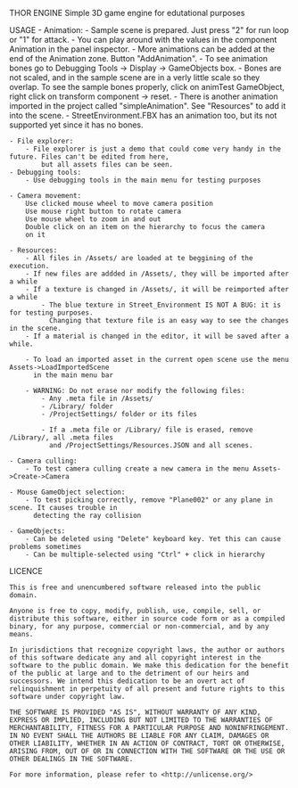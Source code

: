 THOR ENGINE
	Simple 3D game engine for edutational purposes

USAGE
	- Animation:
		- Sample scene is prepared. Just press "2" for run loop or "1" for attack.
		- You can play around with the values in the component Animation in the panel inspector.
		- More animations can be added at the end of the Animation zone. Button "AddAnimation".
		- To see animation bones go to Debugging Tools -> Display -> GameObjects box.
		- Bones are not scaled, and in the sample scene are in a verly little scale so they overlap.
			To see the sample bones properly, click on animTest GameObject, right click on transform component -> reset.
		- There is another animation imported in the project called "simpleAnimation". See "Resources" to add it into the scene.
		- StreetEnvironment.FBX has an animation too, but its not supported yet since it has no bones.

	- File explorer:
		- File explorer is just a demo that could come very handy in the future. Files can't be edited from here,
			but all assets files can be seen.
	- Debugging tools:
		- Use debugging tools in the main menu for testing purposes

	- Camera movement:
		Use clicked mouse wheel to move camera position
		Use mouse right button to rotate camera
		Use mouse wheel to zoom in and out
		Double click on an item on the hierarchy to focus the camera
		on it

	- Resources:
		- All files in /Assets/ are loaded at te beggining of the execution.
		- If new files are addded in /Assets/, they will be imported after a while
		- If a texture is changed in /Assets/, it will be reimported after a while
			- The blue texture in Street_Environment IS NOT A BUG: it is for testing purposes.
			  Changing that texture file is an easy way to see the changes in the scene.
		- If a material is changed in the editor, it will be saved after a while.

		- To load an imported asset in the current open scene use the menu Assets->LoadImportedScene
		  in the main menu bar

		- WARNING: Do not erase nor modify the following files:
			- Any .meta file in /Assets/
			- /Library/ folder
			- /ProjectSettings/ folder or its files

			- If a .meta file or /Library/ file is erased, remove /Library/, all .meta files
			  and /ProjectSettings/Resources.JSON and all scenes.
	
	- Camera culling:
		- To test camera culling create a new camera in the menu Assets->Create->Camera

	- Mouse GameObject selection:
		- To test picking correctly, remove "Plane002" or any plane in scene. It causes trouble in
		  detecting the ray collision

	- GameObjects:
		- Can be deleted using "Delete" keyboard key. Yet this can cause problems sometimes
		- Can be multiple-selected using "Ctrl" + click in hierarchy

LICENCE

	This is free and unencumbered software released into the public domain.

	Anyone is free to copy, modify, publish, use, compile, sell, or
	distribute this software, either in source code form or as a compiled
	binary, for any purpose, commercial or non-commercial, and by any
	means.

	In jurisdictions that recognize copyright laws, the author or authors
	of this software dedicate any and all copyright interest in the
	software to the public domain. We make this dedication for the benefit
	of the public at large and to the detriment of our heirs and
	successors. We intend this dedication to be an overt act of
	relinquishment in perpetuity of all present and future rights to this
	software under copyright law.

	THE SOFTWARE IS PROVIDED "AS IS", WITHOUT WARRANTY OF ANY KIND,
	EXPRESS OR IMPLIED, INCLUDING BUT NOT LIMITED TO THE WARRANTIES OF
	MERCHANTABILITY, FITNESS FOR A PARTICULAR PURPOSE AND NONINFRINGEMENT.
	IN NO EVENT SHALL THE AUTHORS BE LIABLE FOR ANY CLAIM, DAMAGES OR
	OTHER LIABILITY, WHETHER IN AN ACTION OF CONTRACT, TORT OR OTHERWISE,
	ARISING FROM, OUT OF OR IN CONNECTION WITH THE SOFTWARE OR THE USE OR
	OTHER DEALINGS IN THE SOFTWARE.

	For more information, please refer to <http://unlicense.org/>
